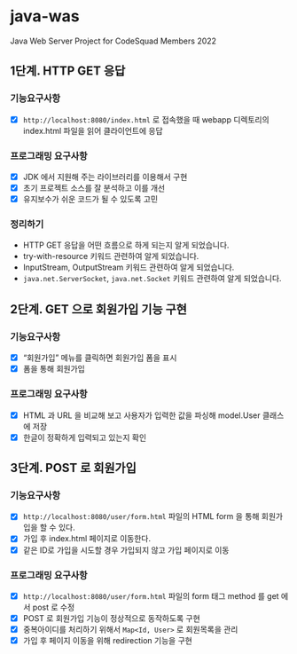 # java-was
Java Web Server Project for CodeSquad Members 2022

## 1단계. HTTP GET 응답

### 기능요구사항
- [x] `http://localhost:8080/index.html` 로 접속했을 때 webapp 디렉토리의 index.html 파일을 읽어 클라이언트에 응답
### 프로그래밍 요구사항
- [x] JDK 에서 지원해 주는 라이브러리를 이용해서 구현
- [x] 초기 프로젝트 소스를 잘 분석하고 이를 개선
- [x] 유지보수가 쉬운 코드가 될 수 있도록 고민

### 정리하기
- HTTP GET 응답을 어떤 흐름으로 하게 되는지 알게 되었습니다.
- try-with-resource 키워드 관련하여 알게 되었습니다.
- InputStream, OutputStream 키워드 관련하여 알게 되었습니다.
- `java.net.ServerSocket`, `java.net.Socket` 키워드 관련하여 알게 되었습니다.

## 2단계. GET 으로 회원가입 기능 구현
### 기능요구사항
- [x] “회원가입” 메뉴를 클릭하면 회원가입 폼을 표시
- [x] 폼을 통해 회원가입

### 프로그래밍 요구사항
- [x] HTML 과 URL 을 비교해 보고 사용자가 입력한 값을 파싱해 model.User 클래스에 저장
- [x] 한글이 정확하게 입력되고 있는지 확인

## 3단계. POST 로 회원가입
### 기능요구사항
- [x] `http://localhost:8080/user/form.html` 파일의 HTML form 을 통해 회원가입을 할 수 있다.
- [x] 가입 후 index.html 페이지로 이동한다.
- [x] 같은 ID로 가입을 시도할 경우 가입되지 않고 가입 페이지로 이동

### 프로그래밍 요구사항
- [x] `http://localhost:8080/user/form.html` 파일의 form 태그 method 를 get 에서 post 로 수정
- [x] POST 로 회원가입 기능이 정상적으로 동작하도록 구현
- [x] 중복아이디를 처리하기 위해서 `Map<Id, User>` 로 회원목록을 관리
- [x] 가입 후 페이지 이동을 위해 redirection 기능을 구현
